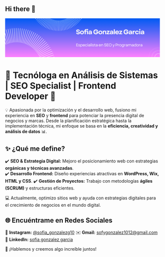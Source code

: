 ## Hi there 👋
![Error!](img/banner.png)

# 🚀 Tecnóloga en Análisis de Sistemas | SEO Specialist | Frontend Developer 🎯  

💡 Apasionada por la optimización y el desarrollo web, fusiono mi experiencia en **SEO** y **frontend** para potenciar la presencia digital de negocios y marcas. Desde la planificación estratégica hasta la implementación técnica, mi enfoque se basa en la **eficiencia, creatividad y análisis de datos** 📊.  

## ✨ ¿Qué me define?  
✔️ **SEO & Estrategia Digital:** Mejoro el posicionamiento web con estrategias **orgánicas y técnicas avanzadas**.  
✔️ **Desarrollo Frontend:** Diseño experiencias atractivas en **WordPress, Wix, HTML y CSS**.
✔️ **Gestión de Proyectos:** Trabajo con metodologías **ágiles (SCRUM)** y estructuras eficientes.  

💻 Actualmente, optimizo sitios web y ayuda con estrategias digitales para el crecimiento de negocios en el mundo digital.  
## 🌐 Encuéntrame en Redes Sociales  

📸 **Instagram:** [@sofia_gonzalezg10]([https://www.instagram.com/tu_usuario](https://www.instagram.com/sofia_gonzalezg10/))  
✉️ **Gmail:** [sofygonzalez1012@gmail.com](mailto:sofygonzalez1012@gmail.com)  
💼 **LinkedIn:** [sofia gonzalez garcia]([https://www.linkedin.com/in/tu-perfil](https://www.linkedin.com/in/sofia-gonzalez-63b192244/))  

🚀 ¡Hablemos y creemos algo increíble juntos!  
